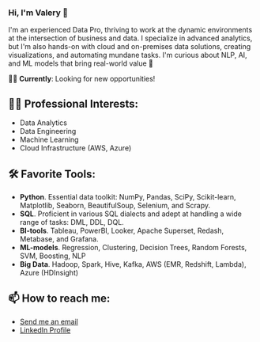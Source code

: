 ### Hi, I'm Valery 👋

<!-- -->
I'm an experienced Data Pro, thriving to work at the dynamic environments at the intersection of business and data. I specialize in advanced analytics, but I'm also hands-on with cloud and on-premises data solutions, creating visualizations, and automating mundane tasks. I'm curious about NLP, AI, and ML models that bring real-world value 🚀

👨‍💻 **Currently**: Looking for new opportunities! 

## 👨‍🔬 **Professional Interests**: 
- Data Analytics
- Data Engineering
- Machine Learning
- Cloud Infrastructure (AWS, Azure)

## 🛠️ **Favorite Tools**: 
- **Python**. Essential data toolkit: NumPy, Pandas, SciPy, Scikit-learn, Matplotlib, Seaborn, BeautifulSoup, Selenium, and Scrapy.
- **SQL**. Proficient in various SQL dialects and adept at handling a wide range of tasks: DML, DDL, DQL. 
- **BI-tools**. Tableau, PowerBI, Looker, Apache Superset, Redash, Metabase, and Grafana.
- **ML-models**. Regression, Clustering, Decision Trees, Random Forests, SVM, Boosting, NLP
- **Big Data**. Hadoop, Spark, Hive, Kafka, AWS (EMR, Redshift, Lambda), Azure (HDInsight)

<!-- ## 🔭 Selected Projects: -->

## 📫 How to reach me: 
- [Send me an email](mailto:roizen.vv@gmail.com)
- [LinkedIn Profile]([https://www.linkedin.com/in/your-profile-url](https://www.linkedin.com/in/valery-roizen/)https://www.linkedin.com/in/valery-roizen/)

<!-- ##⚡ Fun fact: -->

